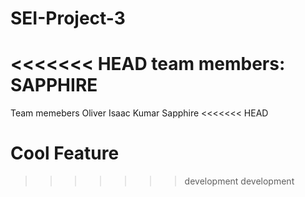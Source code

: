# SEI-Project-3

<<<<<<< HEAD
team members:
SAPPHIRE
=======
Team memebers
Oliver
Isaac
Kumar
Sapphire
<<<<<<< HEAD

Cool Feature
=======
>>>>>>> development
>>>>>>> development

